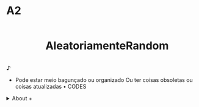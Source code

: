 # A2

   <!--título-->
<div id="user-content-toc">
  <ul align="center">
    <summary><h1 style="display: inline-block">AleatoriamenteRandom</h1></summary>
</div>

<!-- Presentation -->
<p>
  ♪

  -    Pode estar meio bagunçado ou organizado
   Ou ter coisas obsoletas ou coisas atualizadas
    • CODES
</p>

<!-- Dropdown -->
<details>
  <summary>About +</summary>

  FaeL
</details>



<!-- GithubStats 
![VariableBee GitHub stats](https://github-readme-stats.vercel.app/api?username=faelfinger&show_icons=true&theme=gotham) -->

